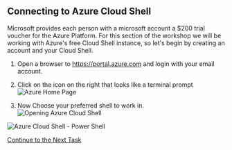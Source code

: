 ## Connecting to Azure Cloud Shell
Microsoft provides each person with a microsoft account a $200 trial voucher for the Azure Platform.  For this section of the workshop we will be working with Azure's free Cloud Shell instance, so let's begin by creating an account and your Cloud Shell.

1. Open a browser to https://portal.azure.com and login with your email account.
2. Click on the icon on the right that looks like a terminal prompt![Azure Home Page](https://github.com/Burwood/containers101/raw/azure/containers_lab/images/Azure_Cloud_Shell.png)

3. Now Choose your preferred shell to work in.![Opening Azure Cloud Shell](https://github.com/Burwood/containers101/raw/azure/containers_lab/images/Azure_Cloud_Shell_open.png)

![Azure Cloud Shell - Power Shell](https://github.com/Burwood/containers101/raw/azure/containers_lab/images/Azure_Cloud_Shell_posh.png)

[Continue to the Next Task](https://github.com/Burwood/containers101/blob/azure/containers_lab/azure/task_1.md)
